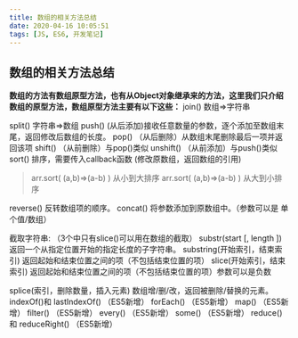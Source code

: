 ```yaml
---
title: 数组的相关方法总结
date: 2020-04-16 ‏‎10:05:51
tags: [JS, ES6, 开发笔记]
---
```


## 数组的相关方法总结

**数组的方法有数组原型方法，也有从Object对象继承来的方法，这里我们只介绍数组的原型方法，数组原型方法主要有以下这些：**
join()                        数组=>字符串

split()                      字符串=>数组
push()           (从后添加)接收任意数量的参数，逐个添加至数组末尾，返回修改后数组的长度。
pop()          （从后删除）从数组末尾删除最后一项并返回该项
shift()         （从前删除）与pop()类似
unshift()     （从前添加）与push()类似
sort()         排序，需要传入callback函数  (修改原数组，返回数组的引用)

> arr.sort( (a,b)=>(a-b) )   从小到大排序
> arr.sort( (a,b)=>(a-b) )   从大到小排序   

reverse()      反转数组项的顺序。
concat()      将参数添加到原数组中。（参数可以是 单个值/数组）

截取字符串:  （3个中只有slice()可以用在数组的截取）
substr(start [, length ])                   返回一个从指定位置开始的指定长度的子字符串。
substring(开始索引，结束索引)     返回起始和结束位置之间的项（不包括结束位置的项）
slice(开始索引，结束索引)               返回起始和结束位置之间的项（不包括结束位置的项）参数可以是负数

splice(索引，删除数量，插入元素)      数组增/删/改，返回被删除/替换的元素。
indexOf()和 lastIndexOf() （ES5新增）
forEach() （ES5新增）
map() （ES5新增）
filter() （ES5新增）
every() （ES5新增）
some() （ES5新增）
reduce()和 reduceRight() （ES5新增）